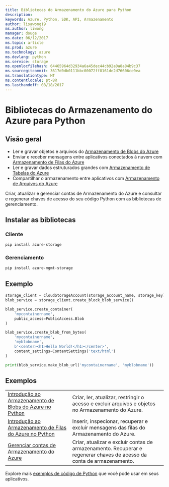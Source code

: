 ```yaml
---
title: Bibliotecas do Armazenamento do Azure para Python
description: 
keywords: Azure, Python, SDK, API, Armazenamento
author: lisawong19
ms.author: liwong
manager: douge
ms.date: 06/12/2017
ms.topic: article
ms.prod: azure
ms.technology: azure
ms.devlang: python
ms.service: storage
ms.openlocfilehash: 64465964d32934a6a45dec44cb92a0a8a84b9c37
ms.sourcegitcommit: 3617d0db0111bbc00072ff8161de2d76606ce0ea
ms.translationtype: HT
ms.contentlocale: pt-BR
ms.lasthandoff: 08/18/2017
---
```

# <a name="azure-storage-libraries-for-python"></a>Bibliotecas do Armazenamento do Azure para Python

## <a name="overview"></a>Visão geral
- Ler e gravar objetos e arquivos do [Armazenamento de Blobs do Azure](https://docs.microsoft.com/en-us/azure/storage/storage-python-how-to-use-blob-storage)
- Enviar e receber mensagens entre aplicativos conectados à nuvem com [Armazenamento de Filas do Azure](https://docs.microsoft.com/azure/storage/storage-python-how-to-use-queue-storage)
- Ler e gravar dados estruturados grandes com [Armazenamento de Tabelas do Azure](https://docs.microsoft.com/azure/storage/storage-python-how-to-use-table-storage) 
- Compartilhar o armazenamento entre aplicativos com [Armazenamento de Arquivos do Azure](https://docs.microsoft.com/azure/storage/storage-python-how-to-use-file-storage)

Criar, atualizar e gerenciar contas de Armazenamento do Azure e consultar e regenerar chaves de acesso do seu código Python com as bibliotecas de gerenciamento.

## <a name="install-the-libraries"></a>Instalar as bibliotecas

### <a name="client"></a>Cliente

```bash
pip install azure-storage
```

### <a name="management"></a>Gerenciamento

```bash
pip install azure-mgmt-storage
```

## <a name="example"></a>Exemplo
```python
storage_client = CloudStorageAccount(storage_account_name, storage_key)
blob_service = storage_client.create_block_blob_service()

blob_service.create_container(
    'mycontainername',
    public_access=PublicAccess.Blob
)

blob_service.create_blob_from_bytes(
    'mycontainername',
    'myblobname',
    b'<center><h1>Hello World!</h1></center>',
    content_settings=ContentSettings('text/html')
)

print(blob_service.make_blob_url('mycontainername', 'myblobname'))
```

## <a name="samples"></a>Exemplos

| | |
|--|--|
| [Introdução ao Armazenamento de Blobs do Azure no Python](https://azure.microsoft.com/resources/samples/storage-blob-python-getting-started/) | Criar, ler, atualizar, restringir o acesso e excluir arquivos e objetos no Armazenamento do Azure. |
| [Introdução ao Armazenamento de Filas do Azure no Python](https://azure.microsoft.com/resources/samples/storage-queue-python-getting-started/) | Inserir, inspecionar, recuperar e excluir mensagens das filas do Armazenamento do Azure. | 
| [Gerenciar contas de Armazenamento do Azure](https://azure.microsoft.com/resources/samples/storage-python-manage) | Criar, atualizar e excluir contas de armazenamento. Recuperar e regenerar chaves de acesso da conta de armazenamento.

Explore mais [exemplos de código de Python](https://azure.microsoft.com/resources/samples/?platform=python) que você pode usar em seus aplicativos.